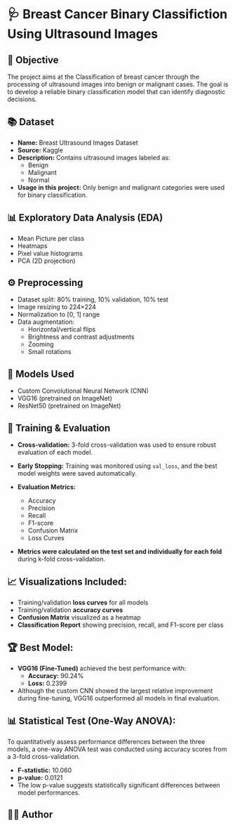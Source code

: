 # 🩺 Breast Cancer Binary Classifiction Using Ultrasound Images

## 🎯 **Objective**  
The project aims at the Classification of breast cancer through the processing of ultrasound images into benign or malignant cases. The goal is to develop a reliable binary classification model that can identify diagnostic decisions.

## 📚 **Dataset**  
- **Name:** Breast Ultrasound Images Dataset  
- **Source:** Kaggle  
- **Description:** Contains ultrasound images labeled as:
  - Benign  
  - Malignant  
  - Normal  
- **Usage in this project:** Only benign and malignant categories were used for binary classification.

## 📊 **Exploratory Data Analysis (EDA)**  
- Mean Picture per class
- Heatmaps  
- Pixel value histograms  
- PCA (2D projection)

## ⚙️ **Preprocessing**  
- Dataset split: 80% training, 10% validation, 10% test  
- Image resizing to 224×224  
- Normalization to [0, 1] range  
- Data augmentation:
  - Horizontal/vertical flips  
  - Brightness and contrast adjustments  
  - Zooming  
  - Small rotations

## 🤖 **Models Used**  
- Custom Convolutional Neural Network (CNN)  
- VGG16 (pretrained on ImageNet)  
- ResNet50 (pretrained on ImageNet)

## 🧪 **Training & Evaluation**  
- **Cross-validation:** 3-fold cross-validation was used to ensure robust evaluation of each model.  
- **Early Stopping:** Training was monitored using `val_loss`, and the best model weights were saved automatically.  
- **Evaluation Metrics:**  
  - Accuracy  
  - Precision  
  - Recall  
  - F1-score  
  - Confusion Matrix
  - Loss Curves 

- **Metrics were calculated on the test set and individually for each fold** during k-fold cross-validation.

## 📈 **Visualizations Included:**  
- Training/validation **loss curves** for all models  
- Training/validation **accuracy curves**  
- **Confusion Matrix** visualized as a heatmap  
- **Classification Report** showing precision, recall, and F1-score per class

## 🏆 **Best Model:**  
- **VGG16 (Fine-Tuned)** achieved the best performance with:
  - **Accuracy:** 90.24%  
  - **Loss:** 0.2399  
- Although the custom CNN showed the largest relative improvement during fine-tuning, VGG16 outperformed all models in final evaluation.

## 📊 **Statistical Test (One-Way ANOVA):**  
To quantitatively assess performance differences between the three models, a one-way ANOVA test was conducted using accuracy scores from a 3-fold cross-validation.  
- **F-statistic:** 10.060  
- **p-value:** 0.0121  
- The low p-value suggests statistically significant differences between model performances.

## 🧑‍💻 Author
